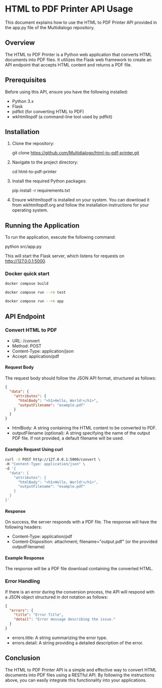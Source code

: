# HTML to PDF Printer API Usage

This document explains how to use the HTML to PDF Printer API provided in the app.py file of the Multidialogo repository.

## Overview

The HTML to PDF Printer is a Python web application that converts HTML documents into PDF files. It utilizes the Flask web framework to create an API endpoint that accepts HTML content and returns a PDF file.

## Prerequisites

Before using this API, ensure you have the following installed:

- Python 3.x
- Flask
- pdfkit (for converting HTML to PDF)
- wkhtmltopdf (a command-line tool used by pdfkit)

## Installation

1. Clone the repository:

   git clone https://github.com/Multidialogo/html-to-pdf-printer.git

2. Navigate to the project directory:

   cd html-to-pdf-printer

3. Install the required Python packages:

   pip install -r requirements.txt

4. Ensure wkhtmltopdf is installed on your system. You can download it from wkhtmltopdf.org and follow the installation instructions for your operating system.

## Running the Application

To run the application, execute the following command:

python src/app.py

This will start the Flask server, which listens for requests on http://127.0.0.1:5000.

### Docker quick start

```bash
docker compose build
```

```bash
docker compose run --rm test
```

```bash
docker compose run --rm app
```

## API Endpoint

### Convert HTML to PDF

- URL: /convert
- Method: POST
- Content-Type: application/json
- Accept: application/pdf

#### Request Body

The request body should follow the JSON API format, structured as follows:


```json
{
  "data": {
    "attributes": {
      "htmlBody": "<h1>Hello, World!</h1>",
      "outputFilename": "example.pdf"
    }
  }
}
```


- htmlBody: A string containing the HTML content to be converted to PDF.
- outputFilename (optional): A string specifying the name of the output PDF file. If not provided, a default filename will be used.

#### Example Request Using curl

```bash
curl -X POST http://127.0.0.1:5000/convert \
-H "Content-Type: application/json" \
-d '{
  "data": {
    "attributes": {
      "htmlBody": "<h1>Hello, World!</h1>",
      "outputFilename": "example.pdf"
    }
  }
}'
```

#### Response

On success, the server responds with a PDF file. The response will have the following headers:

- Content-Type: application/pdf
- Content-Disposition: attachment; filename="output.pdf" (or the provided outputFilename)

#### Example Response

The response will be a PDF file download containing the converted HTML.

### Error Handling

If there is an error during the conversion process, the API will respond with a JSON object structured in dot notation as follows:

```json
{
  "errors": {
    "title": "Error Title",
    "detail": "Error message describing the issue."
  }
}
```

- errors.title: A string summarizing the error type.
- errors.detail: A string providing a detailed description of the error.

## Conclusion

The HTML to PDF Printer API is a simple and effective way to convert HTML documents into PDF files using a RESTful API. By following the instructions above, you can easily integrate this functionality into your applications.
